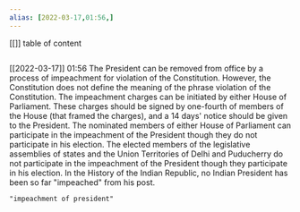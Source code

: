 ```yaml
---
alias: [2022-03-17,01:56,]
---
```

[[]]
table of content
```toc
```

[[2022-03-17]] 01:56
The President can be removed from office by a process of impeachment for violation of the Constitution.
However, the Constitution does not define the meaning of the phrase violation of the Constitution.
The impeachment charges can be initiated by either House of Parliament.
These charges should be signed by one-fourth of members of the House (that framed the charges), and a 14 days' notice should be given to the President.
The nominated members of either House of Parliament can participate in the impeachment of the President though they do not participate in his election.
The elected members of the legislative assemblies of states and the Union Territories of Delhi and Puducherry do not participate in the impeachment of the President though they participate in his election.
In the History of the Indian Republic, no Indian President has been so far "impeached" from his post.
```query
"impeachment of president"
```